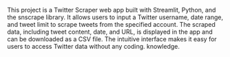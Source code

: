 This project is a Twitter Scraper web app built with Streamlit, Python, and the snscrape library. It allows users to input a Twitter username, date range, and tweet limit to scrape tweets from the specified account. 
The scraped data, including tweet content, date, and URL, is displayed in the app and can be downloaded as a CSV file. The intuitive interface makes it easy for users to access Twitter data without any coding. knowledge.
